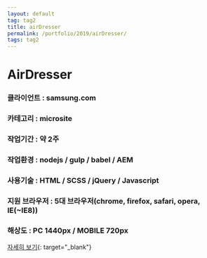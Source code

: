 ```yaml
---
layout: default
tag: tag2
title: airDresser
permalink: /portfolio/2019/airDresser/
tags: tag2
---
```

# AirDresser
### 클라이언트 : samsung.com
### 카테고리 : microsite
### 작업기간 : 약 2주
### 작업환경 : nodejs / gulp / babel / AEM
### 사용기술 : HTML / SCSS / jQuery / Javascript
### 지원 브라우저 : 5대 브라우저(chrome, firefox, safari, opera, IE(~IE8))
### 해상도 : PC 1440px / MOBILE 720px

[자세히 보기](/src/2019/airDresser){: target="_blank"}
